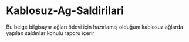 # Kablosuz-Ag-Saldirilari


Bu belge bilgisayar ağları ödevi için hazırlamış olduğum kablosuz ağlarda yapılan saldırılar konulu raporu içerir
